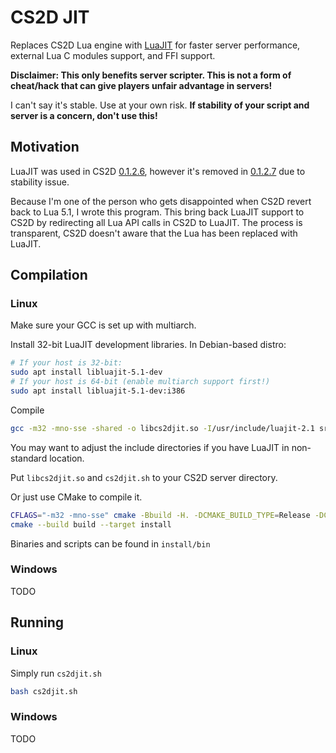 CS2D JIT
=====

Replaces CS2D Lua engine with [LuaJIT](http://luajit.org/luajit.html) for faster server performance,
external Lua C modules support, and FFI support.

**Disclaimer: This only benefits server scripter. This is not a form of cheat/hack that can give
players unfair advantage in servers!**

I can't say it's stable. Use at your own risk. **If stability of your script and server is a
concern, don't use this!**

Motivation
-----

LuaJIT was used in CS2D [0.1.2.6](http://www.unrealsoftware.de/forum_posts.php?post=390572), however
it's removed in [0.1.2.7](http://www.unrealsoftware.de/forum_posts.php?post=390972) due to stability
issue.

Because I'm one of the person who gets disappointed when CS2D revert back to Lua 5.1, I wrote
this program. This bring back LuaJIT support to CS2D by redirecting all Lua API calls in CS2D to
LuaJIT. The process is transparent, CS2D doesn't aware that the Lua has been replaced with LuaJIT.

Compilation
-----

### Linux

Make sure your GCC is set up with multiarch.

Install 32-bit LuaJIT development libraries. In Debian-based distro:

```sh
# If your host is 32-bit:
sudo apt install libluajit-5.1-dev
# If your host is 64-bit (enable multiarch support first!)
sudo apt install libluajit-5.1-dev:i386
```

Compile

```sh
gcc -m32 -mno-sse -shared -o libcs2djit.so -I/usr/include/luajit-2.1 src/cs2djitbase.c src/cs2djitmem.c src/cs2djitlinux.c -Wl,--no-undefined -lluajit-5.1
```

You may want to adjust the include directories if you have LuaJIT in non-standard location.

Put `libcs2djit.so` and `cs2djit.sh` to your CS2D server directory.

Or just use CMake to compile it.

```sh
CFLAGS="-m32 -mno-sse" cmake -Bbuild -H. -DCMAKE_BUILD_TYPE=Release -DCMAKE_INSTALL_PREFIX=$PWD/install
cmake --build build --target install
```

Binaries and scripts can be found in `install/bin`

### Windows

TODO

Running
-----

### Linux

Simply run `cs2djit.sh`

```sh
bash cs2djit.sh
```

### Windows

TODO

